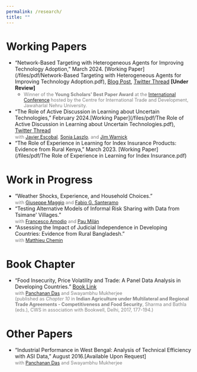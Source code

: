```yaml
---
permalink: /research/
title: ""
---
```

<!-- Google tag (gtag.js) -->
<script async src="https://www.googletagmanager.com/gtag/js?id=G-XQNNHHYQ5D"></script>
<script>
  window.dataLayer = window.dataLayer || [];
  function gtag(){dataLayer.push(arguments);}
  gtag('js', new Date());

  gtag('config', 'G-XQNNHHYQ5D');
</script>
# Working Papers

* “Network-Based Targeting with Heterogeneous Agents for Improving Technology Adoption,” March 2024. [Working Paper](/files/pdf/Network-Based Targeting with Heterogeneous Agents for Improving Technology Adoption.pdf), [Blog Post](https://www.aranyachakraborty.com/posts/2023/08/jmp-blog-post/), [Twitter Thread](https://twitter.com/aranyacecon/status/1595069831648317440) **[Under Review]**     
  * <span style="font-size: 0.9em; color:#808080">Winner of the **Young Scholars' Best Paper Award** at the [International Conference](https://www.jnu.ac.in/node/159896311) hosted by the Centre for International Trade and Development, Jawaharlal Nehru University.</span>   
* “The Role of Active Discussion in Learning about Uncertain Technologies,” February 2024.[Working Paper](/files/pdf/The Role of Active Discussion in Learning about Uncertain Technologies.pdf), [Twitter Thread](https://twitter.com/aranyacecon/status/1734589152958788083)   
<span style="font-size: 0.9em; color:#808080"> with [Javier Escobal](https://www.grade.org.pe/en/investigadores/personal/jescobal/), [Sonia Laszlo](https://sites.google.com/site/sonialaszlo), and [Jim Warnick](https://www.mcgill.ca/economics/jim-engle-warnick)</span>
* “The Role of Experience in Learning for Index Insurance Products: Evidence from Rural Kenya,” March 2023. [Working Paper](/files/pdf/The Role of Experience in Learning for Index Insurance.pdf)

# Work in Progress

* “Weather Shocks, Experience, and Household Choices.”   
<span style="font-size: 0.9em; color:#808080"> with [Giuseppe Maggio](https://www.gmaggio.com/home) and [Fabio G. Santeramo](http://www.fabiosanteramo.net/)</span>
* “Testing Alternative Models of Informal Risk Sharing with Data from Tsimane' Villages.”   
<span style="font-size: 0.9em; color:#808080"> with [Francesco Amodio](https://sites.google.com/site/fscoamodio/home) and [Pau Milán](https://sites.google.com/site/paumilan/home?authuser=0)</span>
* “Assessing the Impact of Judicial Independence in Developing Countries: Evidence from Rural Bangladesh.”   
<span style="font-size: 0.9em; color:#808080"> with [Matthieu Chemin](https://www.matthieuchemin.com/)</span>


<!--* “Microinsurance for the Poor: Long-Term Follow Up.” (with [Matthieu Chemin](https://www.matthieuchemin.com/)) -->

# Book Chapter

* “Food Insecurity, Price Volatility and Trade: A Panel Data Analysis in Developing Countries.” [Book Link](https://www.academia.edu/44089071/Indian_Agriculture_Under_Multilateral_and_Regional_Trade_Agreements_Competitiveness_and_Food_Security)   
<span style="font-size: 0.9em; color:#808080"> with [Panchanan Das](http://www.econcaluniv.ac.in/FacultyProfile.aspx?FI=13) and Swayambhu Mukherjee   
(published as *Chapter 10* in **Indian Agriculture under Multilateral and Regional Trade Agreements - Competitiveness and Food Security**, Sharma and Bathla (eds.), CWS in association with Bookwell, Delhi, 2017, 177-194.) </span>

# Other Papers

* “Industrial Performance in West Bengal: Analysis of Technical Efficiency with ASI Data,” August 2016.[Available Upon Request]   
<span style="font-size: 0.9em; color:#808080"> with [Panchanan Das](http://www.econcaluniv.ac.in/FacultyProfile.aspx?FI=13) and Swayambhu Mukherjee </span>

<!-- * [Paper PDF](/files/pdf/Industrial Performance in West Bengal.pdf) -->

